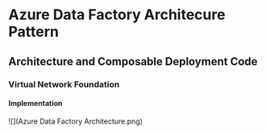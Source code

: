 
# Azure Data Factory Architecure Pattern
## Architecture and Composable Deployment Code
### Virtual Network Foundation
#### Implementation
![](Azure Data Factory Architecture.png)
